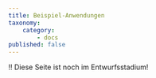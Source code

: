 ```yaml
---
title: Beispiel-Anwendungen
taxonomy:
    category:
        - docs
published: false
---
```


!! Diese Seite ist noch im Entwurfsstadium!
